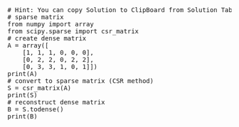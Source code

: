 <pre class="file" data-target="clipboard">
# Hint: You can copy Solution to ClipBoard from Solution Tab
# sparse matrix
from numpy import array
from scipy.sparse import csr_matrix
# create dense matrix
A = array([
	[1, 1, 1, 0, 0, 0],
	[0, 2, 2, 0, 2, 2],
	[0, 3, 3, 1, 0, 1]])
print(A)
# convert to sparse matrix (CSR method)
S = csr_matrix(A)
print(S)
# reconstruct dense matrix
B = S.todense()
print(B)

</pre>